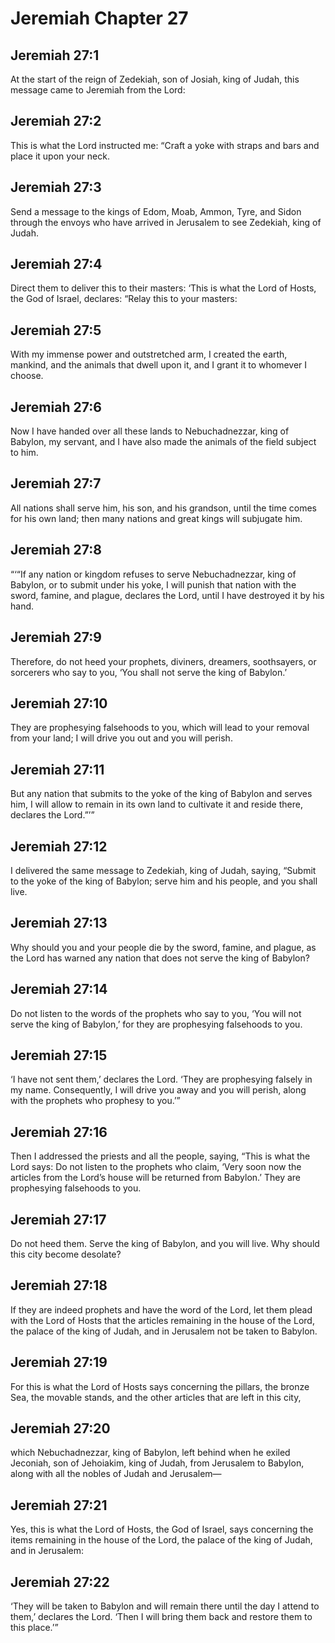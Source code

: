 # Jeremiah Chapter 27

## Jeremiah 27:1
At the start of the reign of Zedekiah, son of Josiah, king of Judah, this message came to Jeremiah from the Lord:

## Jeremiah 27:2
This is what the Lord instructed me: “Craft a yoke with straps and bars and place it upon your neck.

## Jeremiah 27:3
Send a message to the kings of Edom, Moab, Ammon, Tyre, and Sidon through the envoys who have arrived in Jerusalem to see Zedekiah, king of Judah.

## Jeremiah 27:4
Direct them to deliver this to their masters: ‘This is what the Lord of Hosts, the God of Israel, declares: “Relay this to your masters:

## Jeremiah 27:5
With my immense power and outstretched arm, I created the earth, mankind, and the animals that dwell upon it, and I grant it to whomever I choose.

## Jeremiah 27:6
Now I have handed over all these lands to Nebuchadnezzar, king of Babylon, my servant, and I have also made the animals of the field subject to him.

## Jeremiah 27:7
All nations shall serve him, his son, and his grandson, until the time comes for his own land; then many nations and great kings will subjugate him.

## Jeremiah 27:8
“‘“If any nation or kingdom refuses to serve Nebuchadnezzar, king of Babylon, or to submit under his yoke, I will punish that nation with the sword, famine, and plague, declares the Lord, until I have destroyed it by his hand.

## Jeremiah 27:9
Therefore, do not heed your prophets, diviners, dreamers, soothsayers, or sorcerers who say to you, ‘You shall not serve the king of Babylon.’

## Jeremiah 27:10
They are prophesying falsehoods to you, which will lead to your removal from your land; I will drive you out and you will perish.

## Jeremiah 27:11
But any nation that submits to the yoke of the king of Babylon and serves him, I will allow to remain in its own land to cultivate it and reside there, declares the Lord.”’”

## Jeremiah 27:12
I delivered the same message to Zedekiah, king of Judah, saying, “Submit to the yoke of the king of Babylon; serve him and his people, and you shall live.

## Jeremiah 27:13
Why should you and your people die by the sword, famine, and plague, as the Lord has warned any nation that does not serve the king of Babylon?

## Jeremiah 27:14
Do not listen to the words of the prophets who say to you, ‘You will not serve the king of Babylon,’ for they are prophesying falsehoods to you.

## Jeremiah 27:15
‘I have not sent them,’ declares the Lord. ‘They are prophesying falsely in my name. Consequently, I will drive you away and you will perish, along with the prophets who prophesy to you.’”

## Jeremiah 27:16
Then I addressed the priests and all the people, saying, “This is what the Lord says: Do not listen to the prophets who claim, ‘Very soon now the articles from the Lord’s house will be returned from Babylon.’ They are prophesying falsehoods to you.

## Jeremiah 27:17
Do not heed them. Serve the king of Babylon, and you will live. Why should this city become desolate?

## Jeremiah 27:18
If they are indeed prophets and have the word of the Lord, let them plead with the Lord of Hosts that the articles remaining in the house of the Lord, the palace of the king of Judah, and in Jerusalem not be taken to Babylon.

## Jeremiah 27:19
For this is what the Lord of Hosts says concerning the pillars, the bronze Sea, the movable stands, and the other articles that are left in this city,

## Jeremiah 27:20
which Nebuchadnezzar, king of Babylon, left behind when he exiled Jeconiah, son of Jehoiakim, king of Judah, from Jerusalem to Babylon, along with all the nobles of Judah and Jerusalem—

## Jeremiah 27:21
Yes, this is what the Lord of Hosts, the God of Israel, says concerning the items remaining in the house of the Lord, the palace of the king of Judah, and in Jerusalem:

## Jeremiah 27:22
‘They will be taken to Babylon and will remain there until the day I attend to them,’ declares the Lord. ‘Then I will bring them back and restore them to this place.’”
